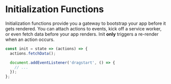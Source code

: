 # Initialization Functions

Initialization functions provide you a gateway to bootstrap your app before it gets rendered. You can attach actions to events, kick off a service worker, or even fetch data before your app renders. Init **only** triggers a re-render when an action occurs.

```js
const init = state => (actions) => {
  actions.fetchData();

  document.addEventListener('dragstart', () => {
    // ...
  });
};
```